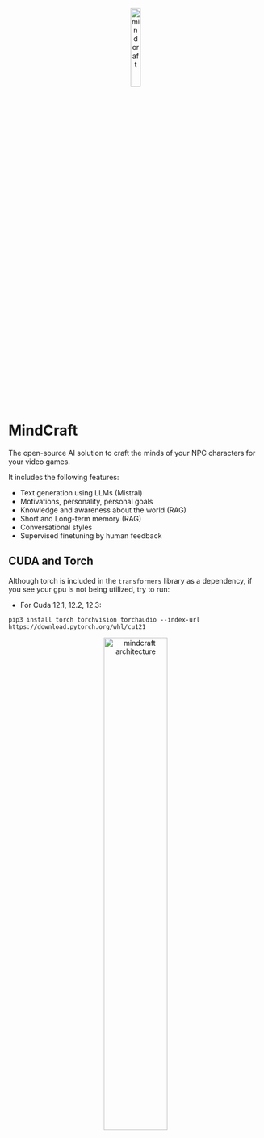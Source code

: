 <p align="center">
<img 
  width="20%"
  src="https://github.com/josejuanmartinez/mindcraft/assets/36634572/0ef83288-9e53-444d-baa0-2c61b0fc26ca" alt="mindcraft"/>
</p>

# MindCraft
The open-source AI solution to craft the minds of your NPC characters for your video games.

It includes the following features:

- Text generation using LLMs (Mistral)
- Motivations, personality, personal goals
- Knowledge and awareness about the world (RAG)
- Short and Long-term memory (RAG)
- Conversational styles
- Supervised finetuning by human feedback

## CUDA and Torch
Although torch is included in the `transformers` library as a dependency, if you see your gpu is not being
utilized, try to run:
- For Cuda 12.1, 12.2, 12.3:
```
pip3 install torch torchvision torchaudio --index-url https://download.pytorch.org/whl/cu121
```
<p align="center">
<img 
  width="50%"
  src="https://github.com/josejuanmartinez/mindcraft/assets/36634572/7778d4a4-6b25-4b1a-9b26-b1bfa9d94727" alt="mindcraft architecture"/>
</p>

